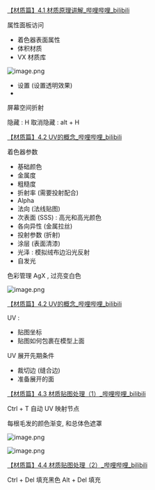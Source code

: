 [【材质篇】4.1 材质原理讲解_哔哩哔哩_bilibili](https://www.bilibili.com/video/BV11H4y1P7RV?spm_id_from=333.788.videopod.episodes&vd_source=ebf06d572d5366b5ef7bc5032fefb08d&p=27)

属性面板访问
- 着色器表面属性
- 体积材质
- VX 材质库

![image.png](https://image-1253155090.cos.ap-nanjing.myqcloud.com/202411040940679.png)

- 设置 (设置透明效果)
- 
屏幕空间折射

隐藏 : H 
取消隐藏 : alt  + H

[【材质篇】4.2 UV的概念_哔哩哔哩_bilibili](https://www.bilibili.com/video/BV11H4y1P7RV?spm_id_from=333.788.player.switch&vd_source=ebf06d572d5366b5ef7bc5032fefb08d&p=28)

着色器参数
- 基础颜色
- 金属度
- 粗糙度
- 折射率 (需要投射配合)
- Alpha
- 法向 (法线贴图)
- 次表面 (SSS) : 高光和高光颜色
- 各向异性 (金属拉丝) 
- 投射参数 (折射)
- 涂层 (表面清漆)
- 光泽 : 模拟绒布边沿光反射
- 自发光

色彩管理 AgX , 过亮变白色

![image.png](https://image-1253155090.cos.ap-nanjing.myqcloud.com/202411041008012.png)

[【材质篇】4.2 UV的概念_哔哩哔哩_bilibili](https://www.bilibili.com/video/BV11H4y1P7RV?spm_id_from=333.788.player.switch&vd_source=ebf06d572d5366b5ef7bc5032fefb08d&p=28)

UV :
- 贴图坐标
- 贴图如何包裹在模型上面

UV 展开先期条件
- 裁切边 (缝合边)
- 准备展开的面

[【材质篇】4.3 材质贴图处理（1）_哔哩哔哩_bilibili](https://www.bilibili.com/video/BV11H4y1P7RV?spm_id_from=333.788.videopod.episodes&vd_source=ebf06d572d5366b5ef7bc5032fefb08d&p=29)

Ctrl + T 自动 UV 映射节点

每根毛发的颜色渐变, 和总体色遮罩

![image.png](https://image-1253155090.cos.ap-nanjing.myqcloud.com/202411041832538.png)

![image.png](https://image-1253155090.cos.ap-nanjing.myqcloud.com/202411041833540.png)

[【材质篇】4.4 材质贴图处理（2）_哔哩哔哩_bilibili](https://www.bilibili.com/video/BV11H4y1P7RV?spm_id_from=333.788.player.switch&vd_source=ebf06d572d5366b5ef7bc5032fefb08d&p=30)

Ctrl + Del 填充黑色
Alt + Del 填充